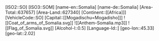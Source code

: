 ﻿---
location: [2.02,45.33]
type: Country
tags:
- geo/Country

SpocWebEntityId: 27022
isDeleted: false
confidential: public

---
[ISO2::SO]
[ISO3::SOM]
[name-en::Somalia]
[name-de::Somalia]
[Area-Total::637657]
[Area-Land::627340]
[Continent::[[Africa]]]
[VehicleCode::SO]
[Capital::[[Mogadischu=Mogadisho]]]
![[Coat_of_arms_of_Somalia.svg]]
![[Anthem-Somalia.mp3]]
![[Flag_of_Somalia.svg]]
[Alcohol-l::0.5]
[Language-Id::]
[geo-lon::45.33]
[geo-lat::2.02]

